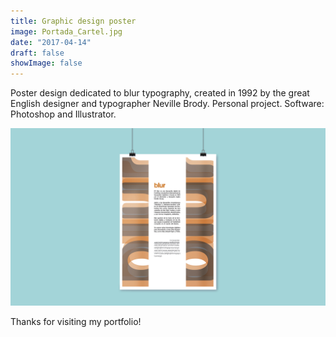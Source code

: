 ```yaml
---
title: Graphic design poster
image: Portada_Cartel.jpg
date: "2017-04-14"
draft: false
showImage: false
---
```


Poster design dedicated to blur typography, created in 1992 by the great English designer and typographer Neville Brody. Personal project. Software: Photoshop and Illustrator.



![Poster](/images/Portada_Cartel2.jpg "Blur Poster")



Thanks for visiting my portfolio!
